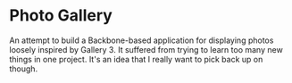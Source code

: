 # Photo Gallery

An attempt to build a Backbone-based application for displaying photos loosely inspired
by Gallery 3. It suffered from trying to learn too many new things in one project. It's
an idea that I really want to pick back up on though.
